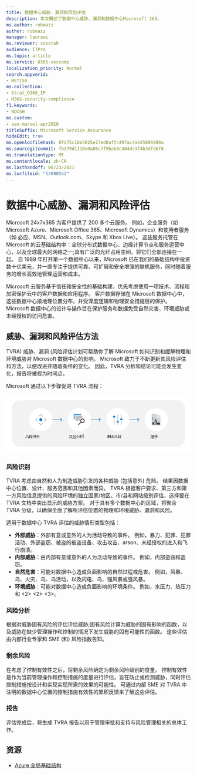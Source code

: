 ```yaml
---
title: 数据中心威胁、漏洞和风险评估
description: 本文概述了数据中心威胁、漏洞和数据中心Microsoft 365。
ms.author: robmazz
author: robmazz
manager: laurawi
ms.reviewer: sosstah
audience: ITPro
ms.topic: article
ms.service: O365-seccomp
localization_priority: Normal
search.appverid:
- MET150
ms.collection:
- Strat_O365_IP
- M365-security-compliance
f1.keywords:
- NOCSH
ms.custom:
- seo-marvel-apr2020
titleSuffix: Microsoft Service Assurance
hideEdit: true
ms.openlocfilehash: 0fd75c18e3025e17ed8affc497ac4ab45806980a
ms.sourcegitcommit: fb379d1110a9a86c7f9bab8c484dc3f4b3dfd6f0
ms.translationtype: MT
ms.contentlocale: zh-CN
ms.lasthandoff: 06/23/2021
ms.locfileid: "53088552"
---
```

# <a name="datacenter-threat-vulnerability-and-risk-assessment"></a>数据中心威胁、漏洞和风险评估

Microsoft 24x7x365 为客户提供了 200 多个云服务。 例如，企业服务（如 Microsoft Azure、Microsoft Office 365、Microsoft Dynamics）和使用者服务（如 必应、MSN、Outlook.com、Skype 和 Xbox Live）。 这些服务托管在 Microsoft 的云基础结构中：全球分布式数据中心、边缘计算节点和服务运营中心，以及全球最大的网络之一;具有广泛的光纤占用空间，将它们全部连接在一起。 自 1989 年打开第一个数据中心以来，Microsoft 已在我们的基础结构中投资数十亿美元，并一直专注于提供可靠、可扩展和安全增强的联机服务，同时随着服务的增长高效地管理运营和成本。

Microsoft 云服务基于信任和安全性的基础构建，优先考虑使用一项技术、流程和加密保护云中的客户数据和应用程序。 客户数据存储在 Microsoft 数据中心中，这些数据中心按地理位置分布，并受深度逻辑和物理安全措施层的保护。 Microsoft 数据中心的设计与操作旨在保护服务和数据免受自然灾害、环境威胁或未经授权的访问危害。

## <a name="threat-vulnerability-and-risk-assessment-methodology"></a>威胁、漏洞和风险评估方法

TVRA) 威胁、漏洞 (风险评估计划可帮助你了解 Microsoft 如何识别和缓解物理和环境威胁对 Microsoft 数据中心的影响。 Microsoft 致力于不断更新其风险评估和方法，以便改进并随着条件的变化。 因此，TVRA 分析和结论可能会发生变化，报告将被视为时间点。

Microsoft 通过以下步骤促进 TVRA 流程：

![TVRA 进程流](../media/assurance-tvra-flow.png)

### <a name="risk-identification"></a>风险识别

TVRA 考虑由自然和人为制造威胁引发的各种威胁 (包括意外) 危险。 结果因数据中心位置、设计、服务范围和其他因素而异。 TVRA 根据客户要求、第三方和第一方风险信息提供的风险环境的独立国家/地区、市/县和网站级别评估，选择要在 TVRA 文档中突出显示的威胁方案。 对于具有多个数据中心的区域，将聚合 TVRA 分级，以确保全面了解所评估位置的物理和环境威胁、漏洞和风险。

适用于数据中心 TVRA 评估的威胁情形类型包括：

- **外部威胁**：外部有意或意外的人为活动导致的事件。 例如，暴力、犯罪、犯罪活动、外部盗窃、被盗的被盗设备、攻击攻击、arson、未经授权的进入和飞行崩溃。
- **内部威胁**：由内部有意或意外的人为活动导致的事件。 例如，内部盗窃和盗窃。
- **自然危害**：可能对数据中心造成负面影响的自然过程或危害。 例如，风暴、鸟、火灾、鸟、鸟活动，以及闪电、鸟、强风暴或强风暴。
- **环境威胁**：可能对数据中心造成负面影响的环境条件。 例如，水压力、热压力和 <2> <2> <3>。

### <a name="risk-analysis"></a>风险分析

根据对威胁固有风险的评估评估威胁;固有风险计算为威胁的固有影响的函数，以及威胁在缺少管理操作和控制的情况下发生威胁的固有可能性的函数。 这些评估由内部行业专家和 SME (和) 风险指数告知。

### <a name="residual-risk"></a>剩余风险

在考虑了控制有效性之后，将剩余风险确定为剩余风险级别的度量。 控制有效性是作为当前管理操作和控制措施的度量进行评估，旨在防止或检测威胁，同时评估控制措施按设计和实现实现所需的效果的可能性。 可通过内部 SME 对 TVRA 中注明的数据中心位置的控制措施有效性的累积反馈来了解这些评估。

### <a name="report"></a>报告

评估完成后，将生成 TVRA 报告以用于管理审批和支持与风险管理相关的总体工作。

## <a name="resources"></a>资源

- [Azure 全局基础结构](https://www.microsoft.com/datacenters)
